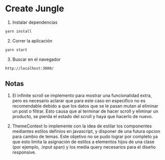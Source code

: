 # Create Jungle

1. Instalar dependencias

```bash
yarn install
```

2. Correr la aplicación

```bash
yarn start
```

3. Buscar en el navegador

```bash
http://localhost:3000/
```

## Notas

1. El infinite scroll se implemento para mostrar una funcionalidad extra, pero es necesario aclarar que para este caso en especifico no es recomendable debido a que los datos que se le pasan mutan al eliminar un post o filtrar. Esto causa que al terminar de hacer scroll y eliminar un producto, se pierda el estado del scroll y haya que hacerlo de nuevo.

2. ThemeContext lo implemente con la idea de estilar los componentes mediantes estilos definios en javascript, y disponer de una futura opcion para cambio de temas. Este objetivo no se pudo lograr por completo ya que esto limita la asignación de estilos a elementos hijos de una clase (por ejemplo, .input span) y los media query necesarios para el diseño responsive.
